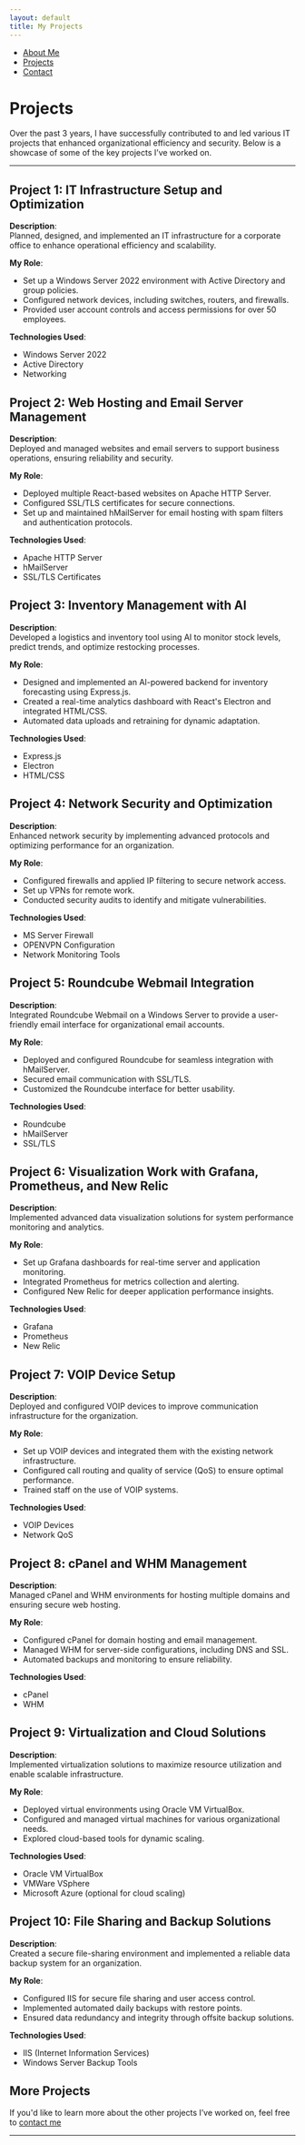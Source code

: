```yaml
---
layout: default
title: My Projects
---
```


- [About Me](about.md)
- [Projects](projects.md)
- [Contact](contact.md)

# Projects  

Over the past 3 years, I have successfully contributed to and led various IT projects that enhanced organizational efficiency and security. Below is a showcase of some of the key projects I’ve worked on.

---

## Project 1: **IT Infrastructure Setup and Optimization**
**Description**:  
Planned, designed, and implemented an IT infrastructure for a corporate office to enhance operational efficiency and scalability.  

**My Role**:  
- Set up a Windows Server 2022 environment with Active Directory and group policies.  
- Configured network devices, including switches, routers, and firewalls.  
- Provided user account controls and access permissions for over 50 employees.  

**Technologies Used**:  
- Windows Server 2022  
- Active Directory  
- Networking  


## Project 2: **Web Hosting and Email Server Management**
**Description**:  
Deployed and managed websites and email servers to support business operations, ensuring reliability and security.  

**My Role**:  
- Deployed multiple React-based websites on Apache HTTP Server.  
- Configured SSL/TLS certificates for secure connections.  
- Set up and maintained hMailServer for email hosting with spam filters and authentication protocols.  

**Technologies Used**:  
- Apache HTTP Server  
- hMailServer  
- SSL/TLS Certificates  


## Project 3: **Inventory Management with AI**
**Description**:  
Developed a logistics and inventory tool using AI to monitor stock levels, predict trends, and optimize restocking processes.  

**My Role**:  
- Designed and implemented an AI-powered backend for inventory forecasting using Express.js.  
- Created a real-time analytics dashboard with React's Electron and integrated HTML/CSS.  
- Automated data uploads and retraining for dynamic adaptation.  

**Technologies Used**:  
- Express.js  
- Electron  
- HTML/CSS  


## Project 4: **Network Security and Optimization**
**Description**:  
Enhanced network security by implementing advanced protocols and optimizing performance for an organization.  

**My Role**:  
- Configured firewalls and applied IP filtering to secure network access.  
- Set up VPNs for remote work.  
- Conducted security audits to identify and mitigate vulnerabilities.  

**Technologies Used**:  
- MS Server Firewall  
- OPENVPN Configuration  
- Network Monitoring Tools  


## Project 5: **Roundcube Webmail Integration**
**Description**:  
Integrated Roundcube Webmail on a Windows Server to provide a user-friendly email interface for organizational email accounts.  

**My Role**:  
- Deployed and configured Roundcube for seamless integration with hMailServer.  
- Secured email communication with SSL/TLS.  
- Customized the Roundcube interface for better usability.  

**Technologies Used**:  
- Roundcube  
- hMailServer  
- SSL/TLS  


## Project 6: **Visualization Work with Grafana, Prometheus, and New Relic**
**Description**:  
Implemented advanced data visualization solutions for system performance monitoring and analytics.  

**My Role**:  
- Set up Grafana dashboards for real-time server and application monitoring.  
- Integrated Prometheus for metrics collection and alerting.  
- Configured New Relic for deeper application performance insights.  

**Technologies Used**:  
- Grafana  
- Prometheus  
- New Relic


## Project 7: **VOIP Device Setup**
**Description**:  
Deployed and configured VOIP devices to improve communication infrastructure for the organization.  

**My Role**:  
- Set up VOIP devices and integrated them with the existing network infrastructure.  
- Configured call routing and quality of service (QoS) to ensure optimal performance.  
- Trained staff on the use of VOIP systems.  

**Technologies Used**:  
- VOIP Devices  
- Network QoS  

## Project 8: **cPanel and WHM Management**
**Description**:  
Managed cPanel and WHM environments for hosting multiple domains and ensuring secure web hosting.  

**My Role**:  
- Configured cPanel for domain hosting and email management.  
- Managed WHM for server-side configurations, including DNS and SSL.  
- Automated backups and monitoring to ensure reliability.  

**Technologies Used**:  
- cPanel  
- WHM  


## Project 9: **Virtualization and Cloud Solutions**
**Description**:  
Implemented virtualization solutions to maximize resource utilization and enable scalable infrastructure.  

**My Role**:  
- Deployed virtual environments using Oracle VM VirtualBox.  
- Configured and managed virtual machines for various organizational needs.  
- Explored cloud-based tools for dynamic scaling.  

**Technologies Used**:  
- Oracle VM VirtualBox
- VMWare VSphere
- Microsoft Azure (optional for cloud scaling)  


## Project 10: **File Sharing and Backup Solutions**
**Description**:  
Created a secure file-sharing environment and implemented a reliable data backup system for an organization.  

**My Role**:  
- Configured IIS for secure file sharing and user access control.  
- Implemented automated daily backups with restore points.  
- Ensured data redundancy and integrity through offsite backup solutions.  

**Technologies Used**:  
- IIS (Internet Information Services)  
- Windows Server Backup Tools  


## More Projects  
If you'd like to learn more about the other projects I’ve worked on, feel free to [contact me](contact.md) 

---
